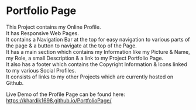# Portfolio Page

This Project contains my Online Profile.\
It has Responsive Web Pages.\
It contains a Navigation Bar at the top for easy navigation to various parts of the page & a button to navigate at the top of the Page.\
It has a main section which contains my Information like my Picture & Name, my Role, a small Description & a link to my Project Portfolio Page.\
It also has a footer which contains the Copyright Information & Icons linked to my various Social Profiles.\
It consists of links to my other Projects which are currently hosted on Github.

Live Demo of the Profile Page can be found here:\
https://khardik1698.github.io/PortfolioPage/
